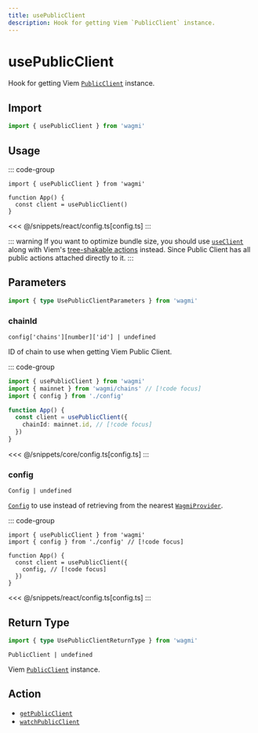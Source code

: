 ```yaml
---
title: usePublicClient
description: Hook for getting Viem `PublicClient` instance.
---
```


# usePublicClient

Hook for getting Viem [`PublicClient`](https://viem.sh/docs/clients/public) instance.

## Import

```ts
import { usePublicClient } from 'wagmi'
```

## Usage

::: code-group
```tsx [index.tsx]
import { usePublicClient } from 'wagmi'

function App() {
  const client = usePublicClient()
}
```
<<< @/snippets/react/config.ts[config.ts]
:::

::: warning
If you want to optimize bundle size, you should use [`useClient`](/react/api/hooks/useClient) along with Viem's [tree-shakable actions](https://viem.sh/docs/clients/custom#tree-shaking) instead. Since Public Client has all public actions attached directly to it.
:::

## Parameters

```ts
import { type UsePublicClientParameters } from 'wagmi'
```

### chainId

`config['chains'][number]['id'] | undefined`

ID of chain to use when getting Viem Public Client.

::: code-group
```ts [index.ts]
import { usePublicClient } from 'wagmi'
import { mainnet } from 'wagmi/chains' // [!code focus]
import { config } from './config'

function App() {
  const client = usePublicClient({
    chainId: mainnet.id, // [!code focus]
  })
}
```
<<< @/snippets/core/config.ts[config.ts]
:::

### config

`Config | undefined`

[`Config`](/react/api/createConfig#config) to use instead of retrieving from the nearest [`WagmiProvider`](/react/api/WagmiProvider).

::: code-group
```tsx [index.tsx]
import { usePublicClient } from 'wagmi'
import { config } from './config' // [!code focus]

function App() {
  const client = usePublicClient({
    config, // [!code focus]
  })
}
```
<<< @/snippets/react/config.ts[config.ts]
:::

## Return Type

```ts
import { type UsePublicClientReturnType } from 'wagmi'
```

`PublicClient | undefined`

Viem [`PublicClient`](https://viem.sh/docs/clients/public) instance.

## Action

- [`getPublicClient`](/core/api/actions/getPublicClient)
- [`watchPublicClient`](/core/api/actions/watchPublicClient)
